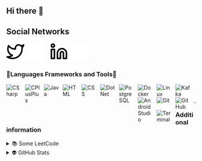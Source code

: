 ## Hi there 👋

## Social Networks

[![website](./img/twitter-light.svg)](https://twitter.com/Aleeg0#gh-light-mode-only)
[![website](./img/twitter-dark.svg)](https://twitter.com/Aleeg0#gh-dark-mode-only)
&nbsp;&nbsp;
[![website](./img/linkedin-light.svg)](https://linkedin.com/in/aleeg0#gh-light-mode-only)
[![website](./img/linkedin-dark.svg)](https://linkedin.com/in/aleeg0#gh-dark-mode-only)
&nbsp;&nbsp;

### 🔧Languages Frameworks and Tools🔧

<img alt="CSharp" align="left" width="40px" style="padding-right:10px;" src="https://cdn.jsdelivr.net/gh/devicons/devicon@latest/icons/cplusplus/cplusplus-plain.svg"/>
<img alt="CPlusPlus" align="left" width="40px" style="padding-right:10px;" src="https://cdn.jsdelivr.net/gh/devicons/devicon@latest/icons/csharp/csharp-line.svg"/>
<img alt="Java" align="left" width="40px" style="padding-right:10px;" src="https://cdn.jsdelivr.net/gh/devicons/devicon@latest/icons/java/java-original-wordmark.svg"/>
<img alt="HTML" align="left" width="40px" style="padding-right:10px;" src="https://cdn.jsdelivr.net/gh/devicons/devicon@latest/icons/html5/html5-original-wordmark.svg"/>
<img alt="CSS" align="left" width="40px" style="padding-right:10px;" src="https://cdn.jsdelivr.net/gh/devicons/devicon@latest/icons/css3/css3-original-wordmark.svg"/>
<img alt="DotNet" align="left" width="40px" style="padding-right:10px;" src="https://cdn.jsdelivr.net/gh/devicons/devicon@latest/icons/dotnetcore/dotnetcore-original.svg"/>
<img alt="PostgreSQL" align="left" width="40px" style="padding-right:10px;" src="https://cdn.jsdelivr.net/gh/devicons/devicon@latest/icons/postgresql/postgresql-original.svg"/>
<img alt="Docker" align="left" width="40px" style="padding-right:10px;" src="https://cdn.jsdelivr.net/gh/devicons/devicon@latest/icons/docker/docker-original-wordmark.svg"/>
<img alt="Linux" align="left" width="40px" style="padding-right:10px;" src="https://cdn.jsdelivr.net/gh/devicons/devicon@latest/icons/linux/linux-original.svg"/>
<img alt="Kafka" align="left" width="40px" style="padding-right:10px;" src="https://cdn.jsdelivr.net/gh/devicons/devicon@latest/icons/apachekafka/apachekafka-original-wordmark.svg"/>
<img alt="AndroidStudio" align="left" width="40px" style="padding-right:10px;" src="https://cdn.jsdelivr.net/gh/devicons/devicon@latest/icons/androidstudio/androidstudio-original.svg"/>
<img alt="Git" align="left" width="40px" style="padding-right:10px;" src="https://cdn.jsdelivr.net/gh/devicons/devicon@latest/icons/git/git-original.svg"/>
<img alt="GitHub" align="left" width="40px" style="padding-right:10px;" src="https://user-images.githubusercontent.com/3369400/139447912-e0f43f33-6d9f-45f8-be46-2df5bbc91289.png"/>
<img alt="Terminal" align="left" width="40px" style="padding-right:10px;" src="https://cdn.jsdelivr.net/gh/devicons/devicon@latest/icons/powershell/powershell-original.svg"/>
<br/>
<br/>

---

### Additional information 

<details>
  <summary>&#128218; Some LeetCode</summary>
  <a href="https://leetcode.com/u/Aleeg0/">
    <br/>
    [[![KnlnKS's LeetCode stats](https://leetcode-stats-six.vercel.app/api?username=Aleeg0&theme=dark)](https://github.com/Aleeg0/leetcode-stats)]
  </a>
</details>

<details>
  <summary>&#128125; GitHub Stats</summary>
  <a href="https://github.com/Aleeg0">
    <br/>
    <img align="left" alt="Aleeg0's GitHub Stats" src="https://github-readme-stats.vercel.app/api?username=Aleeg0&show_icons=true&theme=aura"/>
  <a/>
</details>


<!--
**Aleeg0/Aleeg0** is a ✨ _special_ ✨ repository because its `README.md` (this file) appears on your GitHub profile.

Here are some ideas to get you started:

- 🔭 I’m currently working on ...
- 🌱 I’m currently learning ...
- 👯 I’m looking to collaborate on ...
- 🤔 I’m looking for help with ...
- 💬 Ask me about ...
- 📫 How to reach me: ...
- 😄 Pronouns: ...
- ⚡ Fun fact: ...
-->
